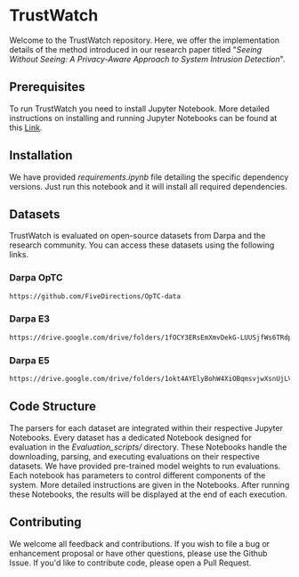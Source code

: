 # TrustWatch 

Welcome to the TrustWatch repository. Here, we offer the implementation details of the method introduced in our research paper titled "_Seeing Without Seeing: A Privacy-Aware Approach to System Intrusion Detection_".

## Prerequisites
To run TrustWatch you need to install Jupyter Notebook. More detailed instructions on installing and running Jupyter Notebooks can be found at this [Link](https://jupyter.org/install).

## Installation
We have provided _requirements.ipynb_ file detailing the specific dependency versions. Just run this notebook and it will install all required dependencies.

## Datasets
TrustWatch is evaluated on open-source datasets from Darpa and the research community. You can access these datasets using the following links.

### Darpa OpTC
```bash
https://github.com/FiveDirections/OpTC-data
```

### Darpa E3
```bash
https://drive.google.com/drive/folders/1fOCY3ERsEmXmvDekG-LUUSjfWs6TRdp
```

### Darpa E5
```bash
https://drive.google.com/drive/folders/1okt4AYElyBohW4XiOBqmsvjwXsnUjLVf
```

## Code Structure
The parsers for each dataset are integrated within their respective Jupyter Notebooks. Every dataset has a dedicated Notebook designed for evaluation in the _Evaluation_scripts/_ directory. These Notebooks handle the downloading, parsing, and executing evaluations on their respective datasets. We have provided pre-trained model weights to run evaluations. Each notebook has parameters to control different components of the system. More detailed instructions are given in the Notebooks. After running these Notebooks, the results will be displayed at the end of each execution.

## Contributing
We welcome all feedback and contributions. If you wish to file a bug or enhancement proposal or have other questions, please use the Github Issue. If you'd like to contribute code, please open a Pull Request.

